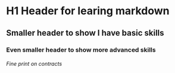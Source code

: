 # H1 Header for learing markdown
## Smaller header to show I have basic skills
### Even smaller header to show more advanced skills
###### Fine print on contracts
